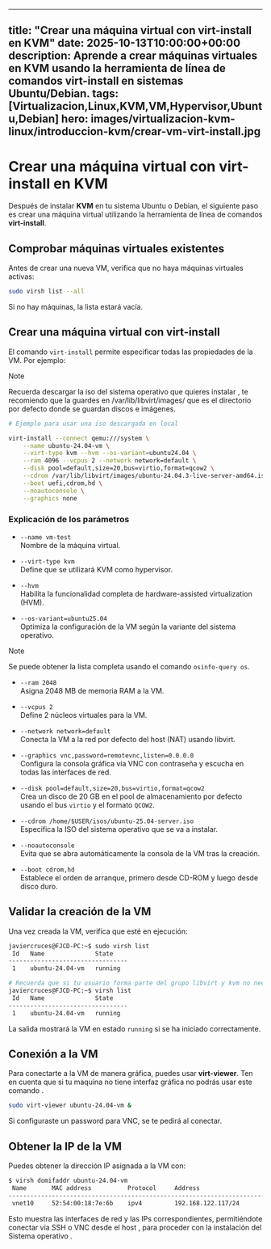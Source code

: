---

title: "Crear una máquina virtual con virt-install en KVM"
date: 2025-10-13T10:00:00+00:00
description: Aprende a crear máquinas virtuales en KVM usando la herramienta de línea de comandos virt-install en sistemas Ubuntu/Debian.
tags: [Virtualizacion,Linux,KVM,VM,Hypervisor,Ubuntu,Debian]
hero: images/virtualizacion-kvm-linux/introduccion-kvm/crear-vm-virt-install.jpg
--------------------------------------------------------------------------------

# Crear una máquina virtual con virt-install en KVM

Después de instalar **KVM** en tu sistema Ubuntu o Debian, el siguiente paso es crear una máquina virtual utilizando la herramienta de línea de comandos **virt-install**.

## Comprobar máquinas virtuales existentes

Antes de crear una nueva VM, verifica que no haya máquinas virtuales activas:

```bash
sudo virsh list --all
```

Si no hay máquinas, la lista estará vacía.

## Crear una máquina virtual con virt-install

El comando `virt-install` permite especificar todas las propiedades de la VM. Por ejemplo:

> [!NOTE]  
> Recuerda descargar la iso del sistema operativo que quieres instalar , te recomiendo que la guardes en /var/lib/libvirt/images/
que es el directorio por defecto donde se guardan discos e imágenes.

```bash
# Ejemplo para usar una iso descargada en local

virt-install --connect qemu:///system \
    --name ubuntu-24.04-vm \
    --virt-type kvm --hvm --os-variant=ubuntu24.04 \
    --ram 4096 --vcpus 2 --network network=default \
    --disk pool=default,size=20,bus=virtio,format=qcow2 \
    --cdrom /var/lib/libvirt/images/ubuntu-24.04.3-live-server-amd64.iso \
    --boot uefi,cdrom,hd \
    --noautoconsole \
    --graphics none

```

### Explicación de los parámetros

- `--name vm-test`  
  Nombre de la máquina virtual.

- `--virt-type kvm`  
  Define que se utilizará KVM como hypervisor.

- `--hvm`  
  Habilita la funcionalidad completa de hardware-assisted virtualization (HVM).

- `--os-variant=ubuntu25.04`  
  Optimiza la configuración de la VM según la variante del sistema operativo.

> [!NOTE]  
> Se puede obtener la lista completa usando el comando `osinfo-query os`.

- `--ram 2048`  
  Asigna 2048 MB de memoria RAM a la VM.

- `--vcpus 2`  
  Define 2 núcleos virtuales para la VM.

- `--network network=default`  
  Conecta la VM a la red por defecto del host (NAT) usando libvirt.

- `--graphics vnc,password=remotevnc,listen=0.0.0.0`  
  Configura la consola gráfica vía VNC con contraseña y escucha en todas las interfaces de red.

- `--disk pool=default,size=20,bus=virtio,format=qcow2`  
  Crea un disco de 20 GB en el pool de almacenamiento por defecto usando el bus `virtio` y el formato `QCOW2`.

- `--cdrom /home/$USER/isos/ubuntu-25.04-server.iso`  
  Especifica la ISO del sistema operativo que se va a instalar.

- `--noautoconsole`  
  Evita que se abra automáticamente la consola de la VM tras la creación.

- `--boot cdrom,hd`  
  Establece el orden de arranque, primero desde CD-ROM y luego desde disco duro.


## Validar la creación de la VM

Una vez creada la VM, verifica que esté en ejecución:

```bash
javiercruces@FJCD-PC:~$ sudo virsh list
 Id   Name              State
---------------------------------
 1    ubuntu-24.04-vm   running

# Recuerda que si tu usuario forma parte del grupo libvirt y kvm no necesitaras usar sudo .
javiercruces@FJCD-PC:~$ virsh list
 Id   Name              State
---------------------------------
 1    ubuntu-24.04-vm   running

```

La salida mostrará la VM en estado `running` si se ha iniciado correctamente.

## Conexión a la VM

Para conectarte a la VM de manera gráfica, puedes usar **virt-viewer**. Ten en cuenta que si tu maquina no tiene interfaz gráfica no podrás usar este comando .

```bash
sudo virt-viewer ubuntu-24.04-vm &
```

Si configuraste un password para VNC, se te pedirá al conectar.

## Obtener la IP de la VM

Puedes obtener la dirección IP asignada a la VM con:

```bash
$ virsh domifaddr ubuntu-24.04-vm
 Name       MAC address          Protocol     Address
-------------------------------------------------------------------------------
 vnet10     52:54:00:18:7e:6b    ipv4         192.168.122.117/24
```

Esto muestra las interfaces de red y las IPs correspondientes, permitiéndote conectar vía SSH o VNC desde el host , para proceder con la instalación del Sistema operativo .
